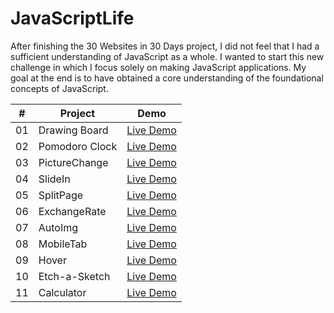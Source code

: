 # JavaScriptLife

After finishing the 30 Websites in 30 Days project, I did not feel that I had a sufficient understanding of JavaScript as a whole. I wanted to start this new challenge in which I focus solely on making JavaScript applications. My goal at the end is to have obtained a core understanding of the foundational concepts of JavaScript.

|  #  | Project                                                                                                                                 | Demo                                               |
| :-: | --------------------------------------------------------------------------------------------------------------------------------------- | -------------------------------------------------------- |
| 01  | Drawing Board | <a href="https://cwang1996.github.io/Canvas/">Live Demo</a> |
| 02  | Pomodoro Clock | <a href="https://cwang1996.github.io/PomoClock/">Live Demo</a> |
| 03  | PictureChange | <a href="https://cwang1996.github.io/PictureChange/">Live Demo</a> |
| 04  | SlideIn | <a href="https://cwang1996.github.io/SlideIn/">Live Demo</a> |
| 05  | SplitPage | <a href="https://cwang1996.github.io/SplitPage/">Live Demo</a> |
| 06  | ExchangeRate | <a href="https://cwang1996.github.io/ExchangeRate/">Live Demo</a> |
| 07  | AutoImg | <a href="https://cwang1996.github.io/AutoImg/">Live Demo</a> |
| 08  | MobileTab | <a href="https://cwang1996.github.io/MobileTab/">Live Demo</a> |
| 09  | Hover | <a href="https://cwang1996.github.io/Hover/">Live Demo</a> |
| 10  | Etch-a-Sketch | <a href="https://cwang1996.github.io/Etch/">Live Demo</a> |
| 11  | Calculator | <a href="https://cwang1996.github.io/Calculate2/">Live Demo</a> |







